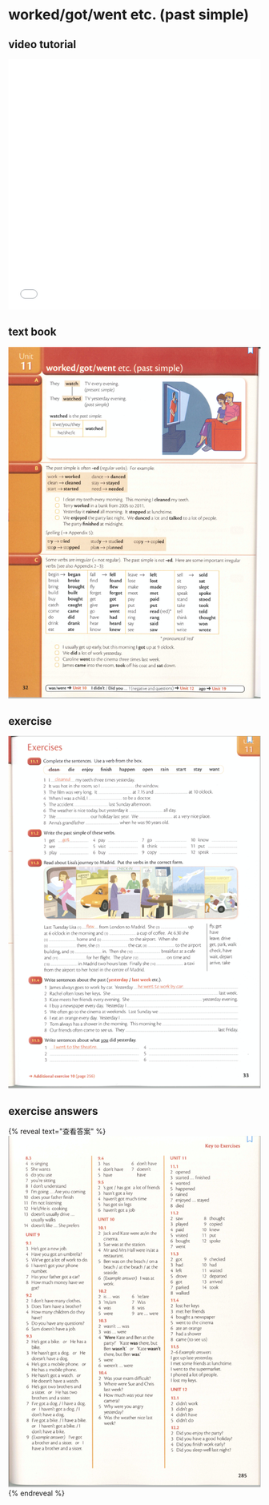 # worked/got/went etc. (past simple)

## video tutorial
<iframe src="//player.bilibili.com/player.html?aid=61143002&bvid=BV1tt411w72A&cid=109197088&page=13" scrolling="no" height=500 width=100% frameborder="no" framespacing="0" allowfullscreen="true"> </iframe>

## text book
![text book](images/11_unit.png)

## exercise
![exercise](images/11_exercises.png)

## exercise answers
{% reveal text="查看答案" %}
![answers](images/3_exercises_answers.png)
{% endreveal %}


